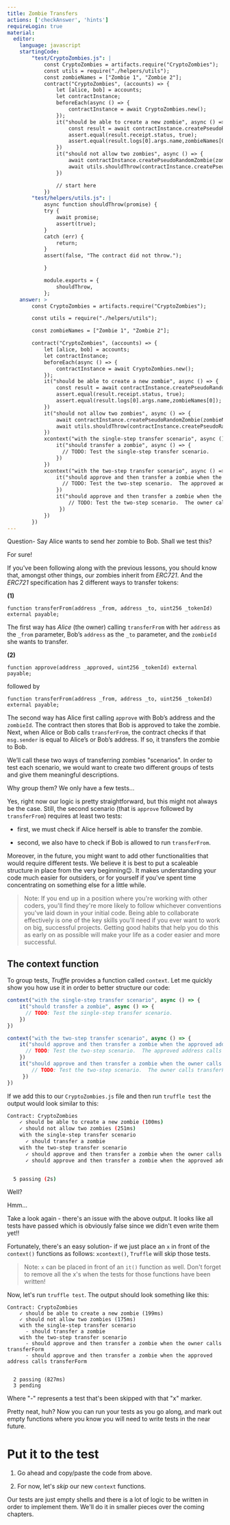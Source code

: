```yaml
---
title: Zombie Transfers
actions: ['checkAnswer', 'hints']
requireLogin: true
material:
  editor:
    language: javascript
    startingCode:
        "test/CryptoZombies.js": |
            const CryptoZombies = artifacts.require("CryptoZombies");
            const utils = require("./helpers/utils");
            const zombieNames = ["Zombie 1", "Zombie 2"];
            contract("CryptoZombies", (accounts) => {
                let [alice, bob] = accounts;
                let contractInstance;
                beforeEach(async () => {
                    contractInstance = await CryptoZombies.new();
                });
                it("should be able to create a new zombie", async () => {
                    const result = await contractInstance.createPseudoRandomZombie(zombieNames[0], {from: alice});
                    assert.equal(result.receipt.status, true);
                    assert.equal(result.logs[0].args.name,zombieNames[0]);
                })
                it("should not allow two zombies", async () => {
                    await contractInstance.createPseudoRandomZombie(zombieNames[0], {from: alice});
                    await utils.shouldThrow(contractInstance.createPseudoRandomZombie(zombieNames[1], {from: alice}));
                })

                // start here
            })
        "test/helpers/utils.js": |
            async function shouldThrow(promise) {
            try {
                await promise;
                assert(true);
            }
            catch (err) {
                return;
            }
            assert(false, "The contract did not throw.");

            }

            module.exports = {
                shouldThrow,
            };
    answer: >
        const CryptoZombies = artifacts.require("CryptoZombies");

        const utils = require("./helpers/utils");

        const zombieNames = ["Zombie 1", "Zombie 2"];

        contract("CryptoZombies", (accounts) => {
            let [alice, bob] = accounts;
            let contractInstance;
            beforeEach(async () => {
                contractInstance = await CryptoZombies.new();
            });
            it("should be able to create a new zombie", async () => {
                const result = await contractInstance.createPseudoRandomZombie(zombieNames[0], {from: alice});
                assert.equal(result.receipt.status, true);
                assert.equal(result.logs[0].args.name,zombieNames[0]);
            })
            it("should not allow two zombies", async () => {
                await contractInstance.createPseudoRandomZombie(zombieNames[0], {from: alice});
                await utils.shouldThrow(contractInstance.createPseudoRandomZombie(zombieNames[1], {from: alice}));
            })
            xcontext("with the single-step transfer scenario", async () => {
                it("should transfer a zombie", async () => {
                  // TODO: Test the single-step transfer scenario.
                })
            })
            xcontext("with the two-step transfer scenario", async () => {
                it("should approve and then transfer a zombie when the approved address calls transferForm", async () => {
                  // TODO: Test the two-step scenario.  The approved address calls transferFrom
                })
                it("should approve and then transfer a zombie when the owner calls transferForm", async () => {
                    // TODO: Test the two-step scenario.  The owner calls transferFrom
                 })
            })
        })
---
```

Question- Say Alice wants to send her zombie to Bob. Shall we test this?

For sure!

If you've been following along with the previous lessons, you should know that, amongst other things, our zombies inherit from _ERC721_. And the _ERC721_ specification has 2 different ways to transfer tokens:

**(1)**
```sol
function transferFrom(address _from, address _to, uint256 _tokenId) external payable;
```

The first way has _Alice_ (the owner) calling `transferFrom` with her `address` as the `_from` parameter, Bob’s  `address` as the `_to` parameter, and the `zombieId` she wants to transfer.

**(2)**
```sol
function approve(address _approved, uint256 _tokenId) external payable;
```

followed by

```sol
function transferFrom(address _from, address _to, uint256 _tokenId) external payable;
```

The second way has Alice first calling `approve` with Bob’s address and the `zombieId`. The contract then stores that Bob is approved to take the zombie. Next, when Alice or Bob calls `transferFrom`, the contract checks if that `msg.sender` is equal to Alice’s or Bob’s address. If so, it transfers the zombie to Bob.

We’ll call these two ways of transferring zombies "scenarios". In order to test each scenario, we would want to create two different groups of tests and give them meaningful descriptions.

Why group them? We only have a few tests...

Yes, right now our logic is pretty straightforward, but this might not always be the case. Still, the second scenario (that is `approve` followed by `transferFrom`) requires at least two tests:

-   first, we must check if Alice herself is able to transfer the zombie.

-   second, we also have to check if Bob is allowed to run `transferFrom`.

Moreover, in the future, you might want to add other functionalities that would require different tests. We believe it is best to put a scaleable structure in place from the very beginning😉. It makes understanding your code much easier for outsiders, or for yourself if you've spent time concentrating on something else for a little while.

>Note: If you end up in a position where you're working with other coders, you'll find they're more likely to follow whichever conventions you've laid down in your initial code. Being able to collaborate effectively is one of the key skills you'll need if you ever want to work on big, successful projects. Getting good habits that help you do this as early on as possible will make your life as a coder easier and more successful.

## The context function

To group tests, _Truffle_ provides a function called `context`. Let me quickly show you how use it in order to better structure our code:

```javascript
context("with the single-step transfer scenario", async () => {
    it("should transfer a zombie", async () => {
      // TODO: Test the single-step transfer scenario.
    })
})

context("with the two-step transfer scenario", async () => {
    it("should approve and then transfer a zombie when the approved address calls transferForm", async () => {
      // TODO: Test the two-step scenario.  The approved address calls transferFrom
    })
    it("should approve and then transfer a zombie when the owner calls transferForm", async () => {
        // TODO: Test the two-step scenario.  The owner calls transferFrom
     })
})
```

If we add this to our `CryptoZombies.js` file and then run `truffle test` the output would look similar to this:

```bash
Contract: CryptoZombies
    ✓ should be able to create a new zombie (100ms)
    ✓ should not allow two zombies (251ms)
    with the single-step transfer scenario
      ✓ should transfer a zombie
    with the two-step transfer scenario
      ✓ should approve and then transfer a zombie when the owner calls transferForm
      ✓ should approve and then transfer a zombie when the approved address calls transferForm


  5 passing (2s)
```

Well?

Hmm...

Take a look again - there's an issue with the above output. It looks like all tests have passed which is obviously false since we didn't even write them yet!!

Fortunately, there's an easy solution- if we just place an `x` in front of the `context()` functions as follows: `xcontext()`, `Truffle` will skip those tests.

>Note: `x` can be placed in front of an `it()` function as well. Don't forget to remove all the x's when the tests for those functions have been written!

Now, let's run `truffle test`. The output should look something like this:

```
Contract: CryptoZombies
    ✓ should be able to create a new zombie (199ms)
    ✓ should not allow two zombies (175ms)
    with the single-step transfer scenario
      - should transfer a zombie
    with the two-step transfer scenario
      - should approve and then transfer a zombie when the owner calls transferForm
      - should approve and then transfer a zombie when the approved address calls transferForm


  2 passing (827ms)
  3 pending
```

Where "-" represents a test that's been skipped with that "x" marker.

Pretty neat, huh? Now you can run your tests as you go along, and mark out empty functions where you know you will need to write tests in the near future.

# Put it to the test

1. Go ahead and copy/paste the code from above.

2. For now, let's _skip_ our new `context` functions.


Our tests are just empty shells and there is a lot of logic to be written in order to implement them. We'll do it in smaller pieces over the coming chapters.
